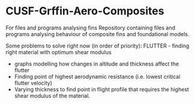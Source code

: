 # CUSF-Grffin-Aero-Composites
For files and programs analysing fins
Repository containing files and programs analysing behaviour of composite fins and foundational models.

Some problems to solve right now (in order of priority):
FLUTTER - finding right material with optimum shear modulus 
  - graphs modelling how changes in altitude and thickness affect the flutter
  - Finding point of highest aerodynamic resistance (i.e. lowest critical flutter velocity)
  - Varying thickness to find point in flight profile that requires the highest shear modulus of the material. 
